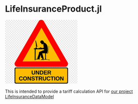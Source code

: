 # LifeInsuranceProduct.jl

![Beware, Work In Progress](docs/src/assets/wip.png)

This is intended to provide a tariff calculation API for [our project LifeInsuranceDataModel](https://github.com/Actuarial-Sciences-for-Africa-ASA/LifeInsuranceDataModel.jl)

